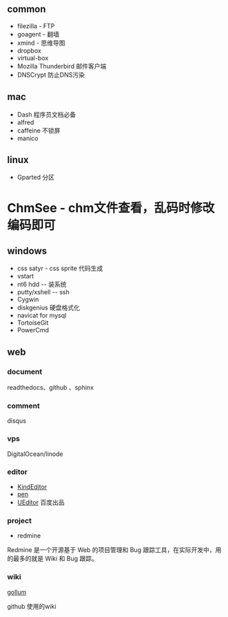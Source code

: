 ## common
* filezilla - FTP
* goagent - 翻墙
* xmind - 思维导图
* dropbox
* virtual-box
* Mozilla Thunderbird 邮件客户端
* DNSCrypt 防止DNS污染

## mac

* Dash 程序员文档必备
* alfred
* caffeine 不锁屏
* manico

## linux
* Gparted 分区
# ChmSee - chm文件查看，乱码时修改编码即可

## windows
* css satyr - css sprite 代码生成
* vstart
* nt6 hdd -- 装系统
* putty/xshell -- ssh
* Cygwin
* diskgenius 硬盘格式化
* navicat for mysql
* TortoiseGit
* PowerCmd

## web

### document

readthedocs、github 、sphinx

### comment

disqus

### vps

DigitalOcean/linode

### editor

* [KindEditor](http://www.kindsoft.net/)
* [pen](https://github.com/sofish/pen)
* [UEditor](http://ueditor.baidu.com/website/) 百度出品

### project

* redmine

Redmine 是一个开源基于 Web 的项目管理和 Bug 跟踪工具，在实际开发中，用的最多的就是 Wiki 和 Bug 跟踪。

### wiki

[gollum](https://github.com/gollum/gollum.git)

github 使用的wiki
